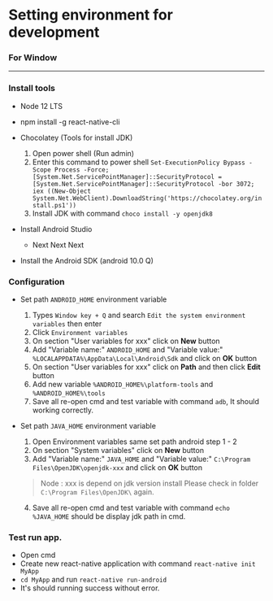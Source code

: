 # Setting environment for development

### For Window

---

### Install tools

- Node 12 LTS
- npm install -g react-native-cli
- Chocolatey (Tools for install JDK)

  1. Open power shell (Run admin)
  2. Enter this command to power shell `Set-ExecutionPolicy Bypass -Scope Process -Force; [System.Net.ServicePointManager]::SecurityProtocol = [System.Net.ServicePointManager]::SecurityProtocol -bor 3072; iex ((New-Object System.Net.WebClient).DownloadString('https://chocolatey.org/install.ps1'))`
  3. Install JDK with command `choco install -y openjdk8`

- Install Android Studio
  - Next Next Next
- Install the Android SDK (android 10.0 Q)

### Configuration

- Set path `ANDROID_HOME` environment variable

  1. Types `Window key + Q` and search `Edit the system environment variables` then enter
  2. Click `Environment variables`
  3. On section "User variables for xxx" click on **New** button
  4. Add "Variable name:" `ANDROID_HOME` and "Variable value:" `%LOCALAPPDATA%\AppData\Local\Android\Sdk` and click on **OK** button
  5. On section "User variables for xxx" click on **Path** and then click **Edit** button
  6. Add new variable `%ANDROID_HOME%\platform-tools` and `%ANDROID_HOME%\tools`
  7. Save all re-open cmd and test variable with command `adb`, It should working correctly.

- Set path `JAVA_HOME` environment variable

  1. Open Environment variables same set path android step 1 - 2
  2. On section "System variables" click on **New** button
  3. Add "Variable name:" `JAVA_HOME` and "Variable value:" `C:\Program Files\OpenJDK\openjdk-xxx` and click on **OK** button
  > Node : xxx is depend on jdk version install Please check in folder ` C:\Program Files\OpenJDK\` again.
  4.  Save all re-open cmd and test variable with command `echo %JAVA_HOME` should be display jdk path in cmd.

### Test run app.
- Open cmd
- Create new react-native application with command `react-native init MyApp`
- `cd MyApp` and run `react-native run-android`
- It's should running success without error.

